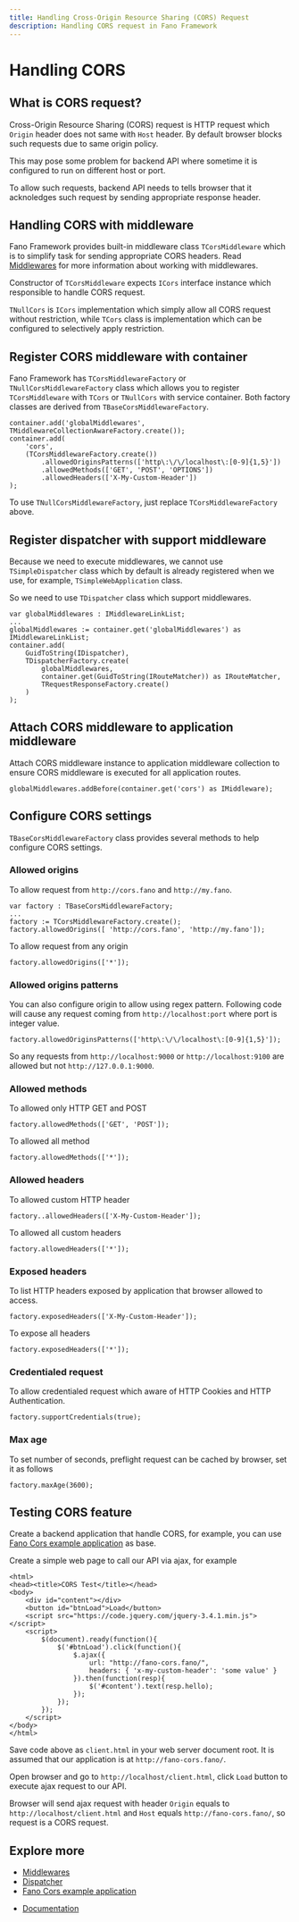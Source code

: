 ```yaml
---
title: Handling Cross-Origin Resource Sharing (CORS) Request
description: Handling CORS request in Fano Framework
---
```


<h1 class="major">Handling CORS</h1>

## What is CORS request?

Cross-Origin Resource Sharing (CORS) request is HTTP request which `Origin` header
does not same with `Host` header. By default browser blocks such requests due to same origin policy.

This may pose some problem for backend API where sometime it is configured to run
on different host or port.

To allow such requests, backend API needs to tells browser that it acknoledges such request
by sending appropriate response header.

## Handling CORS with middleware

Fano Framework provides built-in middleware class `TCorsMiddleware` which is to simplify task for sending appropriate CORS headers. Read [Middlewares](/middlewares) for more information about working with middlewares.

Constructor of `TCorsMiddleware` expects `ICors` interface instance which responsible to handle CORS request.

`TNullCors` is `ICors` implementation which simply allow all CORS request without restriction, while `TCors` class is implementation which can be configured to selectively apply restriction.

## Register CORS middleware with container

Fano Framework has `TCorsMiddlewareFactory` or `TNullCorsMiddlewareFactory` class
which allows you to register `TCorsMiddleware` with `TCors` or `TNullCors` with service container.
Both factory classes are derived from `TBaseCorsMiddlewareFactory`.

```
container.add('globalMiddlewares', TMiddlewareCollectionAwareFactory.create());
container.add(
    'cors',
    (TCorsMiddlewareFactory.create())
        .allowedOriginsPatterns(['http\:\/\/localhost\:[0-9]{1,5}'])
        .allowedMethods(['GET', 'POST', 'OPTIONS'])
        .allowedHeaders(['X-My-Custom-Header'])
);
```

To use `TNullCorsMiddlewareFactory`, just replace `TCorsMiddlewareFactory` above.

## Register dispatcher with support middleware

Because we need to execute middlewares, we cannot use `TSimpleDispatcher` class which
by default is already registered when we use, for example, `TSimpleWebApplication` class.

So we need to use `TDispatcher` class which support middlewares.

```
var globalMiddlewares : IMiddlewareLinkList;
...
globalMiddlewares := container.get('globalMiddlewares') as IMiddlewareLinkList;
container.add(
    GuidToString(IDispatcher),
    TDispatcherFactory.create(
        globalMiddlewares,
        container.get(GuidToString(IRouteMatcher)) as IRouteMatcher,
        TRequestResponseFactory.create()
    )
);
```

## Attach CORS middleware to application middleware

Attach CORS middleware instance to application middleware collection to ensure
CORS middleware is executed for all application routes.

```
globalMiddlewares.addBefore(container.get('cors') as IMiddleware);
```

## Configure CORS settings

`TBaseCorsMiddlewareFactory` class provides several methods to help configure CORS
settings.

### Allowed origins

To allow request from `http://cors.fano` and `http://my.fano`.

```
var factory : TBaseCorsMiddlewareFactory;
...
factory := TCorsMiddlewareFactory.create();
factory.allowedOrigins([ 'http://cors.fano', 'http://my.fano']);
```

To allow request from any origin

```
factory.allowedOrigins(['*']);
```

### Allowed origins patterns

You can also configure origin to allow using regex pattern. Following code will cause
any request coming from `http://localhost:port` where port is integer value.

```
factory.allowedOriginsPatterns(['http\:\/\/localhost\:[0-9]{1,5}']);
```

So any requests from `http://localhost:9000` or `http://localhost:9100` are allowed but not
`http://127.0.0.1:9000`.

### Allowed methods

To allowed only HTTP GET and POST

```
factory.allowedMethods(['GET', 'POST']);
```

To allowed all method

```
factory.allowedMethods(['*']);
```

### Allowed headers

To allowed custom HTTP header

```
factory..allowedHeaders(['X-My-Custom-Header']);
```

To allowed all custom headers

```
factory.allowedHeaders(['*']);
```

### Exposed headers

To list HTTP headers exposed by application that browser allowed to access.

```
factory.exposedHeaders(['X-My-Custom-Header']);
```

To expose all headers

```
factory.exposedHeaders(['*']);
```

### Credentialed request

To allow credentialed request which aware of HTTP Cookies and HTTP Authentication.

```
factory.supportCredentials(true);
```

### Max age

To set number of seconds, preflight request can be cached by browser, set it as follows

```
factory.maxAge(3600);
```

## Testing CORS feature

Create a backend application that handle CORS, for example, you can use [Fano Cors example application](https://github.com/fanoframework/fano-cors) as base.

Create a simple web page to call our API via ajax, for example

```
<html>
<head><title>CORS Test</title></head>
<body>
    <div id="content"></div>
    <button id="btnLoad">Load</button>
    <script src="https://code.jquery.com/jquery-3.4.1.min.js"></script>
    <script>
        $(document).ready(function(){
            $('#btnLoad').click(function(){
                $.ajax({
                    url: "http://fano-cors.fano/",
                    headers: { 'x-my-custom-header': 'some value' }
                }).then(function(resp){
                    $('#content').text(resp.hello);
                });
            });
        });
    </script>
</body>
</html>
```
Save code above as `client.html` in your web server document root. It is assumed that our application is at `http://fano-cors.fano/`.

Open browser and go to `http://localhost/client.html`, click `Load` button
to execute ajax request to our API.

Browser will send ajax request with header `Origin` equals to `http://localhost/client.html` and `Host` equals `http://fano-cors.fano/`, so request is a CORS request.

## Explore more

- [Middlewares](/middlewares)
- [Dispatcher](/dispatcher)
- [Fano Cors example application](https://github.com/fanoframework/fano-cors)

<ul class="actions">
    <li><a href="/documentation" class="button">Documentation</a></li>
</ul>

